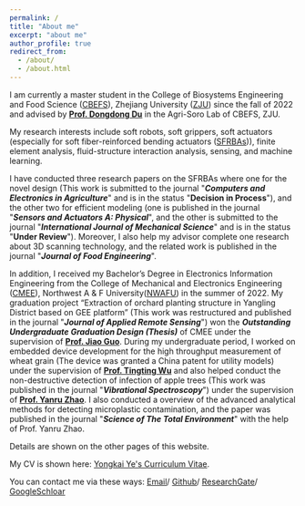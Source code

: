```yaml
---
permalink: /
title: "About me"
excerpt: "about me"
author_profile: true
redirect_from: 
  - /about/
  - /about.html
---
```

I am currently a master student in the College of Biosystems Engineering and Food Science ([CBEFS](http://www.caefs.zju.edu.cn/)), Zhejiang University ([ZJU](https://www.zju.edu.cn)) since the fall of 2022 and advised by **[Prof. Dongdong Du](https://person.zju.edu.cn/Dudd/)** in the Agri-Soro Lab of CBEFS, ZJU. 

My research interests include soft robots, soft grippers, soft actuators (especially for soft fiber-reinforced bending actuators ([SFRBAs](https://softroboticstoolkit.com/book/fiber-reinforced-bending-actuators))), finite element analysis, fluid-structure interaction analysis, sensing, and machine learning. 

I have conducted three research papers on the SFRBAs where one for the novel design (This work is submitted to the journal "***Computers and Electronics in Agriculture***" and is in the status "**Decision in Process**"), and the other two for efficient modeling (one is published in the journal "***Sensors and Actuators A: Physical***", and the other is submitted to the journal "***International Journal of Mechanical Science***" and is in the status "**Under Review**"). Moreover, I also help my advisor complete one research about 3D scanning technology, and the related work is published in the journal "***Journal of Food Engineering***".

In addition, I received my Bachelor’s Degree in Electronics Information Engineering from the College of Mechanical and Electronics Engineering ([CMEE](https://cmee.nwafu.edu.cn/)), Northwest A & F University([NWAFU](https://www.nwafu.edu.cn/)) in the summer of 2022. My graduation project “Extraction of orchard planting structure in Yangling District based on GEE platform” (This work was restructured and published in the journal "***Journal of Applied Remote Sensing***") won the ***Outstanding Undergraduate Graduation Design (Thesis)*** of CMEE under the supervision of **[Prof. Jiao Guo](https://cmee.nwsuaf.edu.cn/szdw/gjzcry/318451.htm)**. During my undergraduate period, I worked on embedded device development for the high throughput measurement of wheat grain (The device was granted a China patent for utility models) under the supervision of **[Prof. Tingting Wu](https://cmee.nwsuaf.edu.cn/szdw/gjzcry/318499.htm)** and also helped conduct the non-destructive detection of infection of apple trees (This work was published in the journal "***Vibrational Spectroscopy***") under the supervision of **[Prof. Yanru Zhao](https://cmee.nwsuaf.edu.cn/szdw/gjzcry/396312.htm)**. I also conducted a overview of the advanced analytical methods for detecting microplastic contamination, and the paper was published in the journal "***Science of The Total Environment***" with the help of Prof. Yanru Zhao.

Details are shown on the other pages of this website.

My CV is shown here: [Yongkai Ye's Curriculum Vitae](../assets/CurriculumVitae.pdf).

You can contact me via these ways: [Email](mailto:yyk22213004@zju.edu.cn)/ [Github](https://github.com/Yongkai)/ [ResearchGate](https://www.researchgate.net/profile/Yongkai-Ye-2)/ [GoogleSchloar](https://scholar.google.com/citations?user=goi62BAAAAAJ)


<!--[TOC]-->
<!--This is the front page of a website that is powered by the [academicpages template](https://github.com/academicpages/academicpages.github.io) and hosted on GitHub pages. [GitHub pages](https://pages.github.com) is a free service in which websites are built and hosted from code and data stored in a GitHub repository, automatically updating when a new commit is made to the respository. This template was forked from the [Minimal Mistakes Jekyll Theme](https://mmistakes.github.io/minimal-mistakes/) created by Michael Rose, and then extended to support the kinds of content that academics have: publications, talks, teaching, a portfolio, blog posts, and a dynamically-generated CV. You can fork [this repository](https://github.com/academicpages/academicpages.github.io) right now, modify the configuration and markdown files, add your own PDFs and other content, and have your own site for free, with no ads! An older version of this template powers my own personal website at [stuartgeiger.com](http://stuartgeiger.com), which uses [this Github repository](https://github.com/staeiou/staeiou.github.io).

A data-driven personal website
======
Like many other Jekyll-based GitHub Pages templates, academicpages makes you separate the website's content from its form. The content & metadata of your website are in structured markdown files, while various other files constitute the theme, specifying how to transform that content & metadata into HTML pages. You keep these various markdown (.md), YAML (.yml), HTML, and CSS files in a public GitHub repository. Each time you commit and push an update to the repository, the [GitHub pages](https://pages.github.com/) service creates static HTML pages based on these files, which are hosted on GitHub's servers free of charge.

Many of the features of dynamic content management systems (like Wordpress) can be achieved in this fashion, using a fraction of the computational resources and with far less vulnerability to hacking and DDoSing. You can also modify the theme to your heart's content without touching the content of your site. If you get to a point where you've broken something in Jekyll/HTML/CSS beyond repair, your markdown files describing your talks, publications, etc. are safe. You can rollback the changes or even delete the repository and start over -- just be sure to save the markdown files! Finally, you can also write scripts that process the structured data on the site, such as [this one](https://github.com/academicpages/academicpages.github.io/blob/master/talkmap.ipynb) that analyzes metadata in pages about talks to display [a map of every location you've given a talk](https://academicpages.github.io/talkmap.html).

Getting started
======
1. Register a GitHub account if you don't have one and confirm your e-mail (required!)
1. Fork [this repository](https://github.com/academicpages/academicpages.github.io) by clicking the "fork" button in the top right. 
1. Go to the repository's settings (rightmost item in the tabs that start with "Code", should be below "Unwatch"). Rename the repository "[your GitHub username].github.io", which will also be your website's URL.
1. Set site-wide configuration and create content & metadata (see below -- also see [this set of diffs](http://archive.is/3TPas) showing what files were changed to set up [an example site](https://getorg-testacct.github.io) for a user with the username "getorg-testacct")
1. Upload any files (like PDFs, .zip files, etc.) to the files/ directory. They will appear at https://[your GitHub username].github.io/files/example.pdf.  
1. Check status by going to the repository settings, in the "GitHub pages" section

Site-wide configuration
------
The main configuration file for the site is in the base directory in [_config.yml](https://github.com/academicpages/academicpages.github.io/blob/master/_config.yml), which defines the content in the sidebars and other site-wide features. You will need to replace the default variables with ones about yourself and your site's github repository. The configuration file for the top menu is in [_data/navigation.yml](https://github.com/academicpages/academicpages.github.io/blob/master/_data/navigation.yml). For example, if you don't have a portfolio or blog posts, you can remove those items from that navigation.yml file to remove them from the header. 

Create content & metadata
------
For site content, there is one markdown file for each type of content, which are stored in directories like _publications, _talks, _posts, _teaching, or _pages. For example, each talk is a markdown file in the [_talks directory](https://github.com/academicpages/academicpages.github.io/tree/master/_talks). At the top of each markdown file is structured data in YAML about the talk, which the theme will parse to do lots of cool stuff. The same structured data about a talk is used to generate the list of talks on the [Talks page](https://academicpages.github.io/talks), each [individual page](https://academicpages.github.io/talks/2012-03-01-talk-1) for specific talks, the talks section for the [CV page](https://academicpages.github.io/cv), and the [map of places you've given a talk](https://academicpages.github.io/talkmap.html) (if you run this [python file](https://github.com/academicpages/academicpages.github.io/blob/master/talkmap.py) or [Jupyter notebook](https://github.com/academicpages/academicpages.github.io/blob/master/talkmap.ipynb), which creates the HTML for the map based on the contents of the _talks directory).

**Markdown generator**

I have also created [a set of Jupyter notebooks](https://github.com/academicpages/academicpages.github.io/tree/master/markdown_generator
) that converts a CSV containing structured data about talks or presentations into individual markdown files that will be properly formatted for the academicpages template. The sample CSVs in that directory are the ones I used to create my own personal website at stuartgeiger.com. My usual workflow is that I keep a spreadsheet of my publications and talks, then run the code in these notebooks to generate the markdown files, then commit and push them to the GitHub repository.

How to edit your site's GitHub repository
------
Many people use a git client to create files on their local computer and then push them to GitHub's servers. If you are not familiar with git, you can directly edit these configuration and markdown files directly in the github.com interface. Navigate to a file (like [this one](https://github.com/academicpages/academicpages.github.io/blob/master/_talks/2012-03-01-talk-1.md) and click the pencil icon in the top right of the content preview (to the right of the "Raw | Blame | History" buttons). You can delete a file by clicking the trashcan icon to the right of the pencil icon. You can also create new files or upload files by navigating to a directory and clicking the "Create new file" or "Upload files" buttons. 

Example: editing a markdown file for a talk
![Editing a markdown file for a talk](/images/editing-talk.png)

For more info
------
More info about configuring academicpages can be found in [the guide](https://academicpages.github.io/markdown/). The [guides for the Minimal Mistakes theme](https://mmistakes.github.io/minimal-mistakes/docs/configuration/) (which this theme was forked from) might also be helpful.-->
